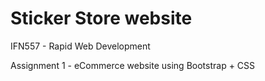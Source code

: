 # Sticker Store website

IFN557 - Rapid Web Development

Assignment 1 - eCommerce website using Bootstrap + CSS
